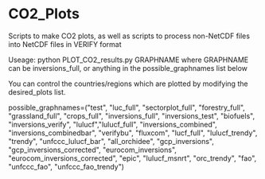 # CO2_Plots
Scripts to make CO2 plots, as well as scripts to process non-NetCDF files into NetCDF files in VERIFY format

Useage: python PLOT_CO2_results.py GRAPHNAME
    where GRAPHNAME can be inversions_full, or anything in the
    possible_graphnames list below
 
   You can control the countries/regions which are plotted by
   modifying the desired_plots list.
   
  possible_graphnames=("test", "luc_full", "sectorplot_full", "forestry_full", "grassland_full", "crops_full", "inversions_full", "inversions_test", "biofuels", "inversions_verify", "lulucf","lulucf_full", "inversions_combined", "inversions_combinedbar", "verifybu", "fluxcom", "lucf_full", "lulucf_trendy", "trendy", "unfccc_lulucf_bar", "all_orchidee", "gcp_inversions", "gcp_inversions_corrected", "eurocom_inversions", "eurocom_inversions_corrected", "epic", "lulucf_msnrt", "orc_trendy", "fao", "unfccc_fao", "unfccc_fao_trendy")
